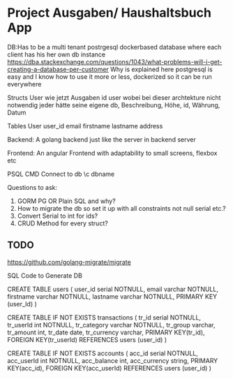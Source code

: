 # Project Ausgaben/ Haushaltsbuch App

DB:Has to be a multi tenant postrgesql dockerbased database where each client has his her own db instance 
https://dba.stackexchange.com/questions/1043/what-problems-will-i-get-creating-a-database-per-customer
Why is explained here 
postgresql is easy and I know how to use it more or less, dockerized so it can be run everywhere

Structs
    User wie jetzt
    Ausgaben id user wobei bei dieser archtekture nicht notwendig jeder hätte seine eigene db, Beschreibung, Höhe, id, Währung, Datum

Tables
    User
    user_id email firstname lastname address



Backend: A golang backend just like the server in backend server

Frontend: An angular Frontend with adaptability to small screens, flexbox etc

PSQL CMD
Connect to db
\c dbname

Questions to ask:
1. GORM PG OR Plain SQL and why?
2. How to migrate the db so set it up with all constraints not null serial etc.?
3. Convert Serial to int for ids?
4. CRUD Method for every struct?



## TODO
https://github.com/golang-migrate/migrate

SQL Code to Generate DB

CREATE TABLE users (
	user_id serial NOTNULL,
	email varchar NOTNULL,
	firstname varchar NOTNULL,
	lastname varchar NOTNULL,
	PRIMARY KEY (user_Id)
)

CREATE TABLE IF NOT EXISTS transactions (
	tr_id serial NOTNULL,
	tr_userId int NOTNULL,
	tr_category varchar NOTNULL,
	tr_group varchar,
	tr_amount int,
	tr_date date,
	tr_currency varchar,
	PRIMARY KEY(tr_id),
	FOREIGN KEY(tr_userId) REFERENCES users (user_id)
)

CREATE TABLE IF NOT EXISTS accounts (
	acc_id serial NOTNULL,
	acc_userId int NOTNULL,
	acc_balance int,
	acc_currency string,
	PRIMARY KEY(acc_id),
	FOREIGN KEY(acc_userId) REFERENCES users (user_id)
)


